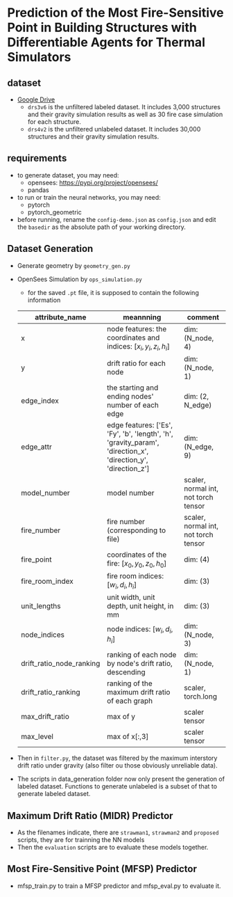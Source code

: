 # Prediction of the Most Fire-Sensitive Point in Building Structures with Differentiable Agents for Thermal Simulators


## dataset
- [Google Drive](https://drive.google.com/drive/folders/1YU_oDelIoU-TRzj0TNDdZUvULSFNzlS7 )
    - `drs3v6` is the unfiltered labeled dataset. It includes 3,000 structures and their gravity simulation results as well as 30 fire case simulation for each structure.
    - `drs4v2` is the unfiltered unlabeled dataset. It includes 30,000 structures and their gravity simulation results.

## requirements
- to generate dataset, you may need:
    - opensees: https://pypi.org/project/opensees/
    - pandas
- to run or train the neural networks, you may need:
    - pytorch
    - pytorch_geometric
- before running, rename the `config-demo.json` as `config.json` and edit the `basedir` as the absolute path of your working directory.


## Dataset Generation
- Generate geometry by `geometry_gen.py`
- OpenSees Simulation by `ops_simulation.py`
    - for the saved `.pt` file, it is supposed to contain the following information

    | attribute_name | meannning | comment |
    | --- | --- | --- |
    | x | node features: the coordinates and indices: $[x_i, y_i, z_i, h_i]$ | dim: (N_node, 4) |
    | y | drift ratio for each node | dim: (N_node, 1) |
    | edge_index | the starting and ending nodes' number of each edge | dim: (2, N_edge) |
    | edge_attr | edge features: ['Es', 'Fy', 'b', 'length', 'h', 'gravity_param', 'direction_x', 'direction_y', 'direction_z']| dim: (N_edge, 9) |
    | model_number | model number | scaler, normal int, not torch tensor |
    | fire_number | fire number (corresponding to file) | scaler, normal int, not torch tensor | 
    | fire_point | coordinates of the fire: $[x_0, y_0, z_0, h_0]$ | dim: (4)  |
    | fire_room_index | fire room indices: $[w_i, d_i, h_i]$ | dim: (3) |
    | unit_lengths | unit width, unit depth, unit height, in mm | dim: (3) |
    | node_indices | node indices: $[w_i, d_i, h_i]$ | dim: (N_node, 3) |
    | drift_ratio_node_ranking | ranking of each node by node's drift ratio, descending | dim: (N_node, 1) |
    | drift_ratio_ranking | ranking of the maximum drift ratio of each graph | scaler, torch.long |
    | max_drift_ratio | max of y | scaler tensor |
    | max_level | max of x[:,3] | scaler tensor |

- Then in `filter.py`, the dataset was filtered by the maximum interstory drift ratio under gravity (also filter ou those obviously unreliable data).

- The scripts in data_generation folder now only present the generation of labeled dataset. Functions to generate unlabeled is a subset of that to generate labeled dataset. 


## Maximum Drift Ratio (MIDR) Predictor
- As the filenames indicate, there are `strawman1`, `strawman2` and `proposed` scripts, they are for trainning the NN models
- Then the `evaluation` scripts are to evaluate these models together.

## Most Fire-Sensitive Point (MFSP) Predictor
- mfsp_train.py to train a MFSP predictor and mfsp_eval.py to evaluate it.